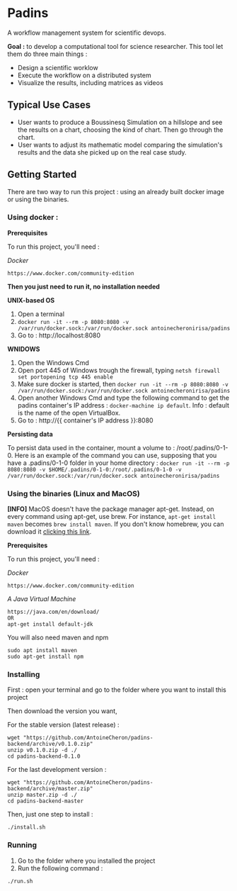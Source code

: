 # Padins

A workflow management system for scientific devops.

**Goal :** to develop a computational tool for science researcher. This tool
let them do three main things :
* Design a scientific worklow
* Execute the workflow on a distributed system
* Visualize the results, including matrices as videos

## Typical Use Cases
* User wants to produce a Boussinesq Simulation on a hillslope and see the results
on a chart, choosing the kind of chart. Then go through the chart.
* User wants to adjust its mathematic model comparing the simulation's results
and the data she picked up on the real case study.

## Getting Started

There are two way to run this project : using an already built docker image or using the binaries.

### Using docker :
**Prerequisites**

To run this project, you'll need :

*Docker*
```
https://www.docker.com/community-edition
```

**Then you just need to run it, no installation needed**

**UNIX-based OS**
1. Open a terminal
2.  `docker run -it --rm -p 8080:8080 -v /var/run/docker.sock:/var/run/docker.sock antoinecheronirisa/padins`
3. Go to : http://localhost:8080

**WNIDOWS**
1. Open the Windows Cmd
2. Open port 445 of Windows trough the firewall, typing `netsh firewall set portopening tcp 445 enable`
3. Make sure docker is started, then `docker run -it --rm -p 8080:8080 -v /var/run/docker.sock:/var/run/docker.sock antoinecheronirisa/padins`
4. Open another Windows Cmd and type the following command to get the padins container's IP address : `docker-machine ip default`. Info : default is the name of the open VirtualBox.
5. Go to : http://{{ container's IP address }}:8080

**Persisting data**

To persist data used in the container, mount a volume to :  /root/.padins/0-1-0.
Here is an example of the command you can use, supposing that you have a .padins/0-1-0 folder in your home directory :
`docker run -it --rm -p 8080:8080 -v $HOME/.padins/0-1-0:/root/.padins/0-1-0 -v /var/run/docker.sock:/var/run/docker.sock antoinecheronirisa/padins`


### Using the binaries (Linux and MacOS)
**[INFO]** MacOS doesn't have the package manager apt-get. Instead, on every command using apt-get, use brew. For instance, `apt-get install maven` becomes `brew install maven`.
If you don't know homebrew, you can download it [clicking this link](https://brew.sh/).

**Prerequisites**

To run this project, you'll need :

*Docker*
```
https://www.docker.com/community-edition
```

*A Java Virtual Machine*
```
https://java.com/en/download/
OR
apt-get install default-jdk
```

You will also need maven and npm
```
sudo apt install maven
sudo apt-get install npm
```

### Installing
First : open your terminal and go to the folder where you want to install this project

Then download the version you want,

For the stable version (latest release) :
```
wget "https://github.com/AntoineCheron/padins-backend/archive/v0.1.0.zip"
unzip v0.1.0.zip -d ./
cd padins-backend-0.1.0
```

For the last development version :
```
wget "https://github.com/AntoineCheron/padins-backend/archive/master.zip"
unzip master.zip -d ./
cd padins-backend-master
```

Then, just one step to install :
```
./install.sh
```

### Running
1. Go to the folder where you installed the project
2. Run the following command :
```
./run.sh
```
